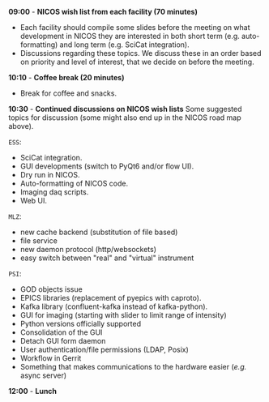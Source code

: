
**09:00** - **NICOS wish list from each facility (70 minutes)**

- Each facility should compile some slides before the meeting on what development in NICOS they are interested in both short term (e.g. auto-formatting) and long term (e.g. SciCat integration).
- Discussions regarding these topics. We discuss these in an order based on priority and level of interest, that we decide on before the meeting.

**10:10** - **Coffee break (20 minutes)**
- Break for coffee and snacks.

**10:30** - **Continued discussions on NICOS wish lists**
Some suggested topics for discussion (some might also end up in the NICOS road map above).

`ESS`:
- SciCat integration.
- GUI developments (switch to PyQt6 and/or flow UI).
- Dry run in NICOS.
- Auto-formatting of NICOS code.
- Imaging daq scripts.
- Web UI.

`MLZ`:
- new cache backend (substitution of file based)
- file service
- new daemon protocol (http/websockets)
- easy switch between "real" and "virtual" instrument

`PSI`:
- GOD objects issue
- EPICS libraries (replacement of pyepics with caproto).
- Kafka library (confluent-kafka instead of kafka-python).
- GUI for imaging (starting with slider to limit range of intensity)
- Python versions officially supported
- Consolidation of the GUI
- Detach GUI form daemon
- User authentication/file permissions (LDAP, Posix)
- Workflow in Gerrit
- Something that makes communications to the hardware easier (_e.g._ async server)


**12:00** - **Lunch**

